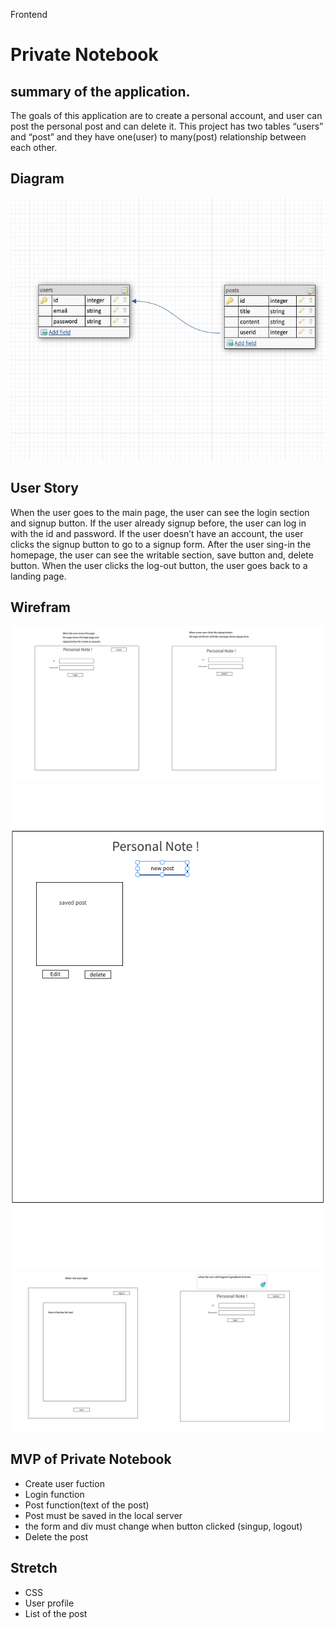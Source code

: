 Frontend

# Private Notebook

## summary of the application.
The goals of this application are to create a personal account, and user can post the personal post and can delete it.  This project has two tables “users” and “post” and they have one(user) to many(post) relationship between each other. 

## Diagram
![diagram](./picformd/diagram.png)
## User Story
When the user goes to the main page, the user can see the login section and signup button.
If the user already signup before, the user can log in with the id and password.
If the user doesn’t have an account, the user clicks the signup button to go to a signup form.
After the user sing-in the homepage, the user can see the writable section, save button and, delete button. When the user clicks the log-out button, the user goes back to a landing page.


## Wirefram
![wire](./picformd/img1.png)
![wire](./picformd/img1-1.png)
![wire2](./picformd/img2.png)

## MVP of Private Notebook
- Create user fuction
- Login function
- Post function(text of the post)
- Post must be saved in the local server
- the form and div must change when button clicked (singup, logout)
- Delete the post

## Stretch
- CSS
- User profile
- List of the post

